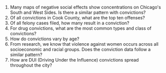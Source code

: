 1. Many maps of negative social effects show concentrations on Chicago's South and West Sides. Is there a similar pattern with convictions? 
2. Of all convictions in Cook County, what are the top ten offenses?
3. Of all felony cases filed, how many result in a conviction?
4. For drug convictions, what are the most common types and class of convictions? 
5. How do convictions vary by age? 
6. From research, we know that violence against women occurs across all socioeconomic and racial groups. Does the conviction data follow a similar pattern? 
7. How are DUI (Driving Under the Influence) convictions spread throughout the city?


